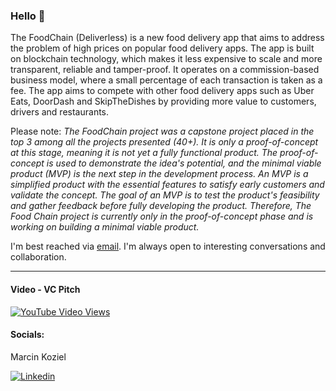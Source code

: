 ### Hello 👋

The FoodChain (Deliverless) is a new food delivery app that aims to address the problem of high prices on popular food delivery apps. The app is built on blockchain technology, which makes it less expensive to scale and more transparent, reliable and tamper-proof. It operates on a commission-based business model, where a small percentage of each transaction is taken as a fee. The app aims to compete with other food delivery apps such as Uber Eats, DoorDash and SkipTheDishes by providing more value to customers, drivers and restaurants.

Please note:
*The FoodChain project was a capstone project placed in the top 3 among all the projects presented (40+). It is only a proof-of-concept at this stage, meaning it is not yet a fully functional product. The proof-of-concept is used to demonstrate the idea's potential, and the minimal viable product (MVP) is the next step in the development process. An MVP is a simplified product with the essential features to satisfy early customers and validate the concept. The goal of an MVP is to test the product's feasibility and gather feedback before fully developing the product. Therefore, The Food Chain project is currently only in the proof-of-concept phase and is working on building a minimal viable product.*



I'm best reached via [email](https://marcinkoziel.ca/portfolio#contact). I'm always open to interesting conversations and collaboration.

---

#### Video - VC Pitch

[![YouTube Video Views](https://img.shields.io/youtube/views/TtMiWaCP0eE?style=social)](https://www.youtube.com/watch?v=TtMiWaCP0eE)

#### Socials:

Marcin Koziel

[![Linkedin](https://img.shields.io/badge/LinkedIn-0077B5?style=for-the-badge&logo=linkedin&logoColor=white)](https://www.linkedin.com/in/marcin-koziel/)


